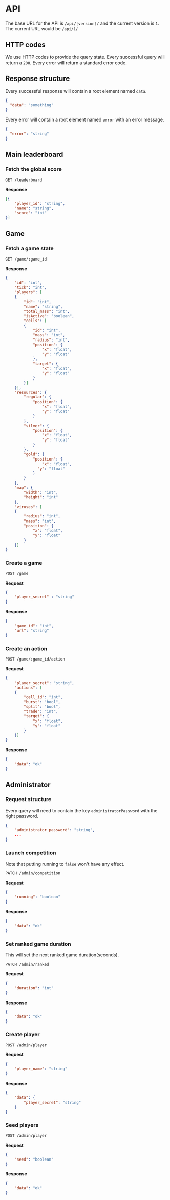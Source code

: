 # API
The base URL for the API is `/api/[version]/` and the current version is `1`. The current URL would be `/api/1/`

## HTTP codes
We use HTTP codes to provide the query state. Every successful query will return a `200`. Every error will return a standard error code.

## Response structure
Every successful response will contain a root element named `data`.
```json
{
  "data": "something"
}
```
Every error will contain a root element named `error` with an error message.
```json
{
  "error": "string"
}
```

## Main leaderboard
### Fetch the global score
`GET /leaderboard`

**Response**
```json
[{
	"player_id": "string", 
	"name": "string",
	"score": "int"
}]
```

## Game
### Fetch a game state
`GET /game/:game_id`

**Response**
```json
{
    "id": "int",
    "tick": "int",
    "players": [
    {
        "id": "int",
        "name": "string",
        "total_mass": "int",
        "isActive": "boolean",
        "cells": [
        {
            "id": "int",
            "mass": "int",
            "radius": "int",
            "position": {
                "x": "float",
                "y": "float"
            },
            "target": {
                "x": "float",
                "y": "float"
            }
        }]
    }],
    "resources": {
        "regular": {
            "position": {
                "x": "float",
                "y": "float"
            }
        },
        "silver": {
            "position": {
                "x": "float",
                "y": "float"
            }
        },
        "gold": {
            "position": {
                "x": "float",
              "y": "float"
            }
        }
    },
    "map": {
        "width": "int",
        "height": "int"
    },
    "viruses": [
    {
        "radius": "int",
        "mass": "int",
        "position": {
            "x": "float",
            "y": "float"
        }
    }]
}
```

### Create a game
`POST /game`

**Request**
```json
{
    "player_secret" : "string"
}
```
**Response**
```json
{
    "game_id": "int",
    "url": "string"
}
```

### Create an action
`POST /game/:game_id/action`

**Request**
```json
{
    "player_secret": "string",
    "actions": [
    {
        "cell_id": "int",
        "burst": "bool",
        "split": "bool",
        "trade": "int",
        "target": {
            "x": "float",
            "y": "float"
        }
    }]
}
```
**Response**
```json
{
    "data": "ok"
}
```

## Administrator
### Request structure
Every query will need to contain the key `administratorPassword` with the right password.
```json
{
    "administrator_password": "string",
    ...
}
```

### Launch competition
Note that putting running to `false` won't have any effect.

`PATCH /admin/competition`

**Request**
```json
{
    "running": "boolean"
}
```
**Response**
```json
{
    "data": "ok"
}
```

### Set ranked game duration
This will set the next ranked game duration(seconds).

`PATCH /admin/ranked`

**Request**
```json
{
    "duration": "int"
}
```
**Response**
```json
{
    "data": "ok"
}
```

### Create player
`POST /admin/player`

**Request**
```json
{
    "player_name": "string"
}
```
**Response**
```json
{
    "data": {
        "player_secret": "string"
    }
}
```

### Seed players
`POST /admin/player`

**Request**
```json
{
    "seed": "boolean"
}
```
**Response**
```json
{
    "data": "ok"
}
```
